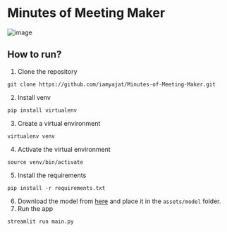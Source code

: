 # Minutes of Meeting Maker
![image](https://user-images.githubusercontent.com/68477362/202777104-1680342f-872b-4f82-81e0-0221178b6f43.png)

## How to run?

1. Clone the repository
```
git clone https://github.com/iamyajat/Minutes-of-Meeting-Maker.git
```
2. Install venv
```
pip install virtualenv
```
3. Create a virtual environment
```
virtualenv venv
```
4. Activate the virtual environment
```
source venv/bin/activate
```
5. Install the requirements
```
pip install -r requirements.txt
```
6. Download the model from [here](https://www.kaggle.com/code/iamyajat/meeting-transcript-summarization/data) and place it in the `assets/model` folder.
7. Run the app
```
streamlit run main.py
```

